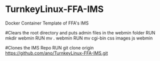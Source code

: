 # TurnkeyLinux-FFA-IMS
Docker Container Template of FFA's IMS

#Clears the root directory and puts admin files in the webmin folder
RUN mkdir webmin
RUN mv *.* webmin
RUN mv cgi-bin css images js webmin

#Clones the IMS Repo
RUN git clone origin https://github.com/ano/TurnkeyLinux-FFA-IMS.git
